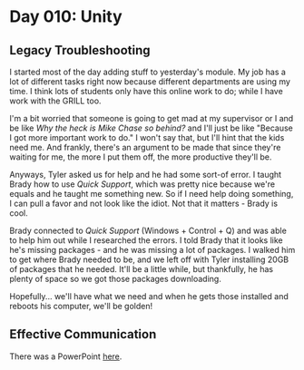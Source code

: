 # Day 010: Unity

## Legacy Troubleshooting

I started most of the day adding stuff to yesterday's module. My job has a lot of different tasks right now because different departments are using my time. I think lots of students only have this online work to do; while I have work with the GRILL too.

I'm a bit worried that someone is going to get mad at my supervisor or I and be like _Why the heck is Mike Chase so behind?_ and I'll just be like "Because I got more important work to do." I won't say that, but I'll hint that the kids need me. And frankly, there's an argument to be made that since they're waiting for me, the more I put them off, the more productive they'll be.

Anyways, Tyler asked us for help and he had some sort-of error. I taught Brady how to use _Quick Support_, which was pretty nice because we're equals and he taught me something new. So if I need help doing something, I can pull a favor and not look like the idiot. Not that it matters - Brady is cool.

Brady connected to _Quick Support_ \(Windows + Control + Q\) and was able to help him out while I researched the errors. I told Brady that it looks like he's missing packages - and he was missing a lot of packages. I walked him to get where Brady needed to be, and we left off with Tyler installing 20GB of packages that he needed. It'll be a little while, but thankfully, he has plenty of space so we got those packages downloading.

Hopefully... we'll have what we need and when he gets those installed and reboots his computer, we'll be golden!

## Effective Communication

There was a PowerPoint [here](https://www.dropbox.com/s/2mqmx0bwchxur15/Professional%20Communication%20in%20the%20AF%20Slides.pdf?dl=0).

